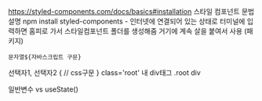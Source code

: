 

https://styled-components.com/docs/basics#installation
스타일 컴포넌트 문법 설명 
npm install styled-components - 인터넷에 연결되어 있는 상태로 터미널에 입력하면 홈피로 가서 스타일컴포넌트 폴더를 생성해줌
거기에 계속 살을 붙여서 사용 (패키지)



`문자열${자바스크립트 구문}`

선택자1, 선택자2 {
    // css구문
}
class='root' 내 div태그
.root div 


일반변수 vs useState()